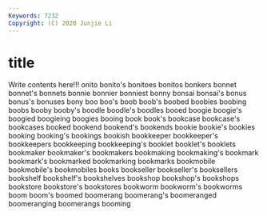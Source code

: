```yaml
---
Keywords: 7232
Copyright: (C) 2020 Junjie Li
---
```


# title

Write contents here!!!
onito 
bonito's 
bonitoes 
bonitos 
bonkers 
bonnet
bonnet's 
bonnets 
bonnie 
bonnier 
bonniest 
bonny 
bonsai 
bonsai's 
bonus 
bonus's
bonuses 
bony 
boo 
boo's 
boob 
boob's 
boobed 
boobies 
boobing 
boobs
booby 
booby's 
boodle 
boodle's 
boodles 
booed 
boogie 
boogie's 
boogied 
boogieing
boogies 
booing 
book 
book's 
bookcase 
bookcase's 
bookcases 
booked 
bookend 
bookend's
bookends 
bookie 
bookie's 
bookies 
booking 
booking's 
bookings 
bookish 
bookkeeper 
bookkeeper's
bookkeepers 
bookkeeping 
bookkeeping's 
booklet 
booklet's 
booklets 
bookmaker 
bookmaker's 
bookmakers 
bookmaking
bookmaking's 
bookmark 
bookmark's 
bookmarked 
bookmarking 
bookmarks 
bookmobile 
bookmobile's 
bookmobiles 
books
bookseller 
bookseller's 
booksellers 
bookshelf 
bookshelf's 
bookshelves 
bookshop 
bookshop's 
bookshops 
bookstore
bookstore's 
bookstores 
bookworm 
bookworm's 
bookworms 
boom 
boom's 
boomed 
boomerang 
boomerang's
boomeranged 
boomeranging 
boomerangs 
booming 
